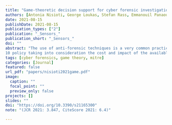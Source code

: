 ```yaml
---
title: "Game-theoretic decision support for cyber forensic investigations"
authors: [Antonia Nisioti, George Loukas, Stefan Rass, Emmanouil Panaousis]
date: 2021-08-15
publishDate: 2021-08-15
publication_types: ["2"]
publication: "_Sensors_"
publication_short: "_Sensors_"
doi: ""
abstract: "The use of anti-forensic techniques is a very common practice that stealthy adversaries may deploy to minimise their traces and make the investigation of an incident harder by evading detection and attribution. In this paper, we study the interaction between a cyber forensic Investigator and a strategic Attacker using a game-theoretic framework. This is based on a Bayesian game of incomplete information played on a multi-host cyber forensics investigation graph of actions traversed by both players. The edges of the graph represent players’ actions across different hosts in a network. In alignment with the concept of Bayesian games, we define 8 two Attacker types to represent their ability of deploying anti-forensic techniques to conceal their activities. In this way, our model allows the Investigator to identify her optimal investigating
10 policy taking into consideration the cost and impact of the available actions, while coping with the uncertainty of the Attacker’s type and strategic decisions. To evaluate our model, we construct a realistic case study based on threat reports and data extracted from the MITRE ATT&CK STIX repository, Common Vulnerability Scoring System (CVSS), and interviews with cyber-security practitioners. We use the case study to compare the performance of the proposed method against 15 two other investigative methods and three different types of Attackers."
tags: [cyber forensics, game theory, mitre]
categories: [Journal]
featured: false
url_pdf: "papers/nisioti2021game.pdf"
image:
  caption: ""
  focal_point: ""
  preview_only: false
projects: []
slides: ""
doi: "https://doi.org/10.3390/s21165300"
note: "(JCR 2021: 3.847, CiteScore 2021: 6.4)"

---
```

